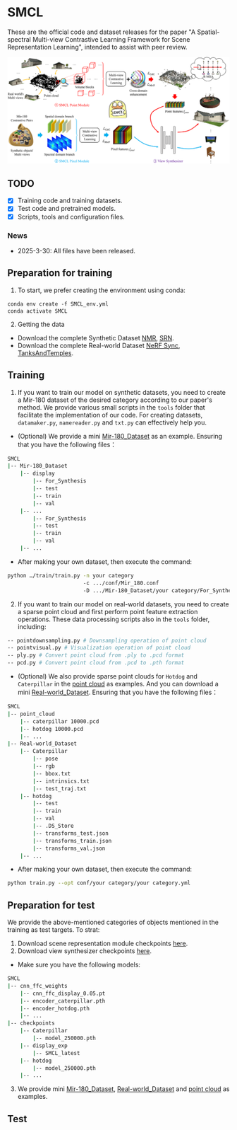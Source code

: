 # SMCL
These are the official code and dataset releases for the paper "A Spatial-spectral Multi-view Contrastive Learning Framework for Scene Representation Learning", intended to assist with peer review.

![Teaser](https://github.com/jubo-neu/SMCL/blob/main/teaser.png)

## TODO
- [x] Training code and training datasets.
- [x] Test code and pretrained models.
- [x] Scripts, tools and configuration files.

### News
- 2025-3-30: All files have been released.

## Preparation for training
1. To start, we prefer creating the environment using conda:
```
conda env create -f SMCL_env.yml
conda activate SMCL
```
2. Getting the data
- Download the complete Synthetic Dataset [NMR](https://s3.eu-central-1.amazonaws.com/avg-projects/differentiable_volumetric_rendering/data/NMR_Dataset.zip), [SRN](https://drive.google.com/drive/folders/1PsT3uKwqHHD2bEEHkIXB99AlIjtmrEiR).
- Download the complete Real-world Dataset [NeRF Sync](https://drive.google.com/drive/folders/128yBriW1IG_3NJ5Rp7APSTZsJqdJdfc1), [TanksAndTemples](https://www.tanksandtemples.org/).

## Training
1. If you want to train our model on synthetic datasets, you need to create a Mir-180 dataset of the desired category according to our paper's method. We provide various small scripts in the `tools` folder that facilitate the implementation of our code. For creating datasets, `datamaker.py`, `namereader.py` and `txt.py` can effectively help you.

- (Optional) We provide a mini [Mir-180_Dataset](https://onedrive.live.com/?cid=6DE4E04ABF455D96&id=6DE4E04ABF455D96%21sbc6b662b9ae6481a92e9c720b29c8f3e&parId=root&o=OneUp) as an example. Ensuring that you have the following files：
```bash
SMCL
|-- Mir-180_Dataset
    |-- display
        |-- For_Synthesis
        |-- test
        |-- train
        |-- val
    |-- ...
        |-- For_Synthesis
        |-- test
        |-- train
        |-- val
    |-- ...
```

- After making your own dataset, then execute the command:
```bash
python …/train/train.py -n your category
                        -c .../conf/Mir_180.conf
                        -D .../Mir-180_Dataset/your category/For_Synthesis
```

2. If you want to train our model on real-world datasets, you need to create a sparse point cloud and first perform point feature extraction operations. These data processing scripts also in the `tools` folder, including:
```bash
-- pointdownsampling.py # Downsampling operation of point cloud
-- pointvisual.py # Visualization operation of point cloud
-- ply.py # Convert point cloud from .ply to .pcd format
-- pcd.py # Convert point cloud from .pcd to .pth format
```

- (Optional) We also provide sparse point clouds for `Hotdog` and `Caterpillar` in the [point cloud](https://onedrive.live.com/?id=6DE4E04ABF455D96%21s8cbb5ec9cd734e9783be74932e017cf8&cid=6DE4E04ABF455D96) as examples. And you can download a mini [Real-world_Dataset](https://onedrive.live.com/?cid=6DE4E04ABF455D96&id=6DE4E04ABF455D96%21s0b74b63888fb44189fdf0fbd1cb0c4ca&parId=root&o=OneUp). Ensuring that you have the following files：
```bash
SMCL
|-- point_cloud
    |-- caterpillar 10000.pcd
    |-- hotdog 10000.pcd
    |-- ...
|-- Real-world_Dataset
    |-- Caterpillar
        |-- pose
        |-- rgb
        |-- bbox.txt
        |-- intrinsics.txt
        |-- test_traj.txt
    |-- hotdog
        |-- test
        |-- train
        |-- val
        |-- .DS_Store
        |-- transforms_test.json
        |-- transforms_train.json
        |-- transforms_val.json
    |-- ...
```

- After making your own dataset, then execute the command:
```bash
python train.py --opt conf/your category/your category.yml
```

## Preparation for test
We provide the above-mentioned categories of objects mentioned in the training as test targets. To strat:
1. Download scene representation module checkpoints [here](https://onedrive.live.com/?id=6DE4E04ABF455D96%21s4c703031efcb49d6ba06e31fd7100a55&cid=6DE4E04ABF455D96).
2. Download view synthesizer checkpoints [here](https://onedrive.live.com/?id=6DE4E04ABF455D96%21s6859c4a61d6449c2bebf38ac6772ae3e&cid=6DE4E04ABF455D96).

- Make sure you have the following models:
```bash
SMCL
|-- cnn_ffc_weights
    |-- cnn_ffc_display_0.05.pt
    |-- encoder_caterpillar.pth
    |-- encoder_hotdog.pth
    |-- ...
|-- checkpoints
    |-- Caterpillar
        |-- model_250000.pth
    |-- display_exp
        |-- SMCL_latest
    |-- hotdog
        |-- model_250000.pth
    |-- ...
```

3. We provide mini [Mir-180_Dataset](https://onedrive.live.com/?cid=6DE4E04ABF455D96&id=6DE4E04ABF455D96%21sbc6b662b9ae6481a92e9c720b29c8f3e&parId=root&o=OneUp), [Real-world_Dataset](https://onedrive.live.com/?cid=6DE4E04ABF455D96&id=6DE4E04ABF455D96%21s0b74b63888fb44189fdf0fbd1cb0c4ca&parId=root&o=OneUp) and [point cloud](https://onedrive.live.com/?id=6DE4E04ABF455D96%21s8cbb5ec9cd734e9783be74932e017cf8&cid=6DE4E04ABF455D96) as examples.

## Test
